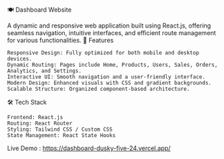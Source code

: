 🍽️ Dashboard Website

A dynamic and responsive web application built using React.js, offering seamless navigation, intuitive interfaces, and efficient route management for various functionalities.
🚀 Features

    Responsive Design: Fully optimized for both mobile and desktop devices.
    Dynamic Routing: Pages include Home, Products, Users, Sales, Orders, Analytics, and Settings.
    Interactive UI: Smooth navigation and a user-friendly interface.
    Modern Design: Enhanced visuals with CSS and gradient backgrounds.
    Scalable Structure: Organized component-based architecture.

🛠️ Tech Stack

    Frontend: React.js
    Routing: React Router
    Styling: Tailwind CSS / Custom CSS
    State Management: React State Hooks

Live Demo : https://dashboard-dusky-five-24.vercel.app/
